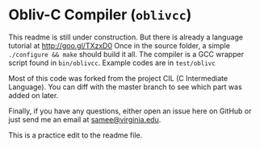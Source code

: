 Obliv-C Compiler (`oblivcc`)
============================

This readme is still under construction. But there is already a language tutorial at http://goo.gl/TXzxD0
Once in the source folder, a simple `./configure && make` should build it all. The compiler is a GCC wrapper script found in `bin/oblivcc`. Example codes are in `test/oblivc`

Most of this code was forked from the project CIL (C Intermediate Language). You can diff with the master branch to see which part was added on later.

Finally, if you have any questions, either open an issue here on GitHub or just send me an email at samee@virginia.edu.

This is a practice edit to the readme file.
